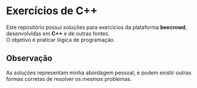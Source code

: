# Exercícios de C++

Este repositório possui soluções para exercícios da plataforma **beecrowd**, desenvolvidas em **C++** e de outras fontes.  
O objetivo é praticar lógica de programação.

## Observação
As soluções representam minha abordagem pessoal, e podem existir outras formas corretas de resolver os mesmos problemas.
